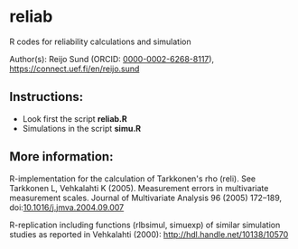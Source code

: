 # reliab
R codes for reliability calculations and simulation

Author(s):
Reijo Sund (ORCID: [0000-0002-6268-8117](http://orcid.org/0000-0002-6268-8117)), https://connect.uef.fi/en/reijo.sund


## Instructions:

* Look first the script **reliab.R**
* Simulations in the script **simu.R**


## More information:

R-implementation for the calculation of Tarkkonen's rho (reli). See 
Tarkkonen L, Vehkalahti K (2005). Measurement errors in multivariate measurement scales.
Journal of Multivariate Analysis 96 (2005) 172–189, doi:[10.1016/j.jmva.2004.09.007](https://doi.org/10.1016/j.jmva.2004.09.007)

R-replication including functions (rlbsimul, simuexp) of similar simulation
studies as reported in Vehkalahti (2000): http://hdl.handle.net/10138/10570
